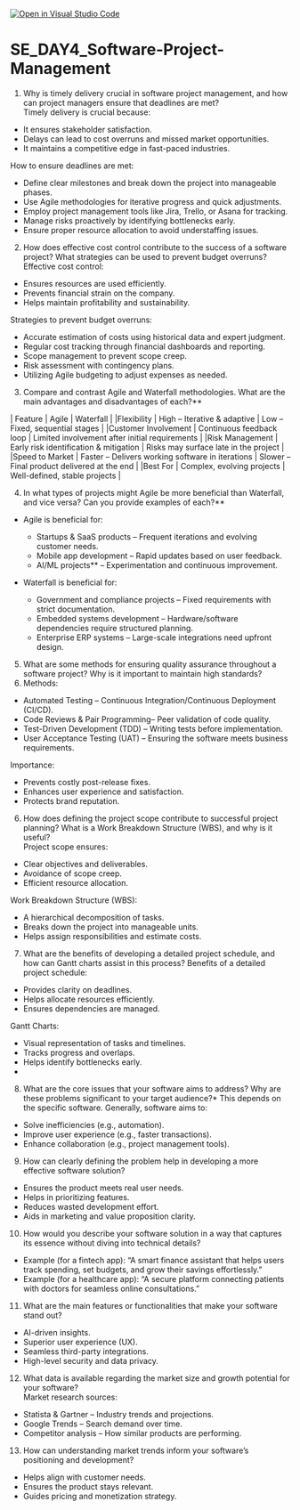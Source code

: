[![Open in Visual Studio Code](https://classroom.github.com/assets/open-in-vscode-2e0aaae1b6195c2367325f4f02e2d04e9abb55f0b24a779b69b11b9e10269abc.svg)](https://classroom.github.com/online_ide?assignment_repo_id=18443031&assignment_repo_type=AssignmentRepo)
# SE_DAY4_Software-Project-Management
1. Why is timely delivery crucial in software project management, and how can project managers ensure that deadlines are met?  
Timely delivery is crucial because:  
- It ensures stakeholder satisfaction.  
- Delays can lead to cost overruns and missed market opportunities.  
- It maintains a competitive edge in fast-paced industries.  

How to ensure deadlines are met: 
- Define clear milestones and break down the project into manageable phases.  
- Use Agile methodologies for iterative progress and quick adjustments.  
- Employ project management tools like Jira, Trello, or Asana for tracking.  
- Manage risks proactively by identifying bottlenecks early.  
- Ensure proper resource allocation to avoid understaffing issues.  

2. How does effective cost control contribute to the success of a software project? What strategies can be used to prevent budget overruns? 
Effective cost control:  
- Ensures resources are used efficiently.  
- Prevents financial strain on the company.  
- Helps maintain profitability and sustainability.  

Strategies to prevent budget overruns:  
- Accurate estimation of costs using historical data and expert judgment.  
- Regular cost tracking through financial dashboards and reporting.  
- Scope management to prevent scope creep.  
- Risk assessment with contingency plans.  
- Utilizing Agile budgeting to adjust expenses as needed.  

3. Compare and contrast Agile and Waterfall methodologies. What are the main advantages and disadvantages of each?**  

| Feature               | Agile                                   | Waterfall |
|Flexibility            | High – Iterative & adaptive             | Low – Fixed, sequential stages |
|Customer Involvement   | Continuous feedback loop                | Limited involvement after initial requirements |
|Risk Management        | Early risk identification & mitigation  | Risks may surface late in the project |
|Speed to Market        | Faster – Delivers working software in iterations | Slower – Final product delivered at the end |
|Best For               | Complex, evolving projects              | Well-defined, stable projects |

4. In what types of projects might Agile be more beneficial than Waterfall, and vice versa? Can you provide examples of each?**  

- Agile is beneficial for: 
  - Startups & SaaS products – Frequent iterations and evolving customer needs.  
  - Mobile app development – Rapid updates based on user feedback.  
  - AI/ML projects** – Experimentation and continuous improvement.  

- Waterfall is beneficial for:  
  - Government and compliance projects – Fixed requirements with strict documentation.  
  - Embedded systems development – Hardware/software dependencies require structured planning.  
  - Enterprise ERP systems – Large-scale integrations need upfront design.  

5. What are some methods for ensuring quality assurance throughout a software project? Why is it important to maintain high standards?
6. Methods:  
- Automated Testing – Continuous Integration/Continuous Deployment (CI/CD).  
- Code Reviews & Pair Programming– Peer validation of code quality.  
- Test-Driven Development (TDD) – Writing tests before implementation.  
- User Acceptance Testing (UAT) – Ensuring the software meets business requirements.  

Importance:  
- Prevents costly post-release fixes.  
- Enhances user experience and satisfaction.  
- Protects brand reputation.  

6. How does defining the project scope contribute to successful project planning? What is a Work Breakdown Structure (WBS), and why is it useful?  
Project scope ensures:  
- Clear objectives and deliverables.  
- Avoidance of scope creep.  
- Efficient resource allocation.  

Work Breakdown Structure (WBS):  
- A hierarchical decomposition of tasks.  
- Breaks down the project into manageable units.  
- Helps assign responsibilities and estimate costs.  

7. What are the benefits of developing a detailed project schedule, and how can Gantt charts assist in this process? 
Benefits of a detailed project schedule:  
- Provides clarity on deadlines.  
- Helps allocate resources efficiently.  
- Ensures dependencies are managed.  

Gantt Charts:  
- Visual representation of tasks and timelines.  
- Tracks progress and overlaps.  
- Helps identify bottlenecks early.
- 
8. What are the core issues that your software aims to address? Why are these problems significant to your target audience?* 
This depends on the specific software. Generally, software aims to:  
- Solve inefficiencies (e.g., automation).  
- Improve user experience (e.g., faster transactions).  
- Enhance collaboration (e.g., project management tools).  

9. How can clearly defining the problem help in developing a more effective software solution? 
- Ensures the product meets real user needs.  
- Helps in prioritizing features.  
- Reduces wasted development effort.  
- Aids in marketing and value proposition clarity.  

10. How would you describe your software solution in a way that captures its essence without diving into technical details?
- Example (for a fintech app): “A smart finance assistant that helps users track spending, set budgets, and grow their savings effortlessly.”  
- Example (for a healthcare app): “A secure platform connecting patients with doctors for seamless online consultations.”  

11. What are the main features or functionalities that make your software stand out? 
- AI-driven insights.  
- Superior user experience (UX).  
- Seamless third-party integrations.  
- High-level security and data privacy.  

12. What data is available regarding the market size and growth potential for your software?  
Market research sources:  
- Statista & Gartner – Industry trends and projections.  
- Google Trends – Search demand over time.  
- Competitor analysis – How similar products are performing.  

13. How can understanding market trends inform your software’s positioning and development?  
- Helps align with customer needs.  
- Ensures the product stays relevant.  
- Guides pricing and monetization strategy.  
